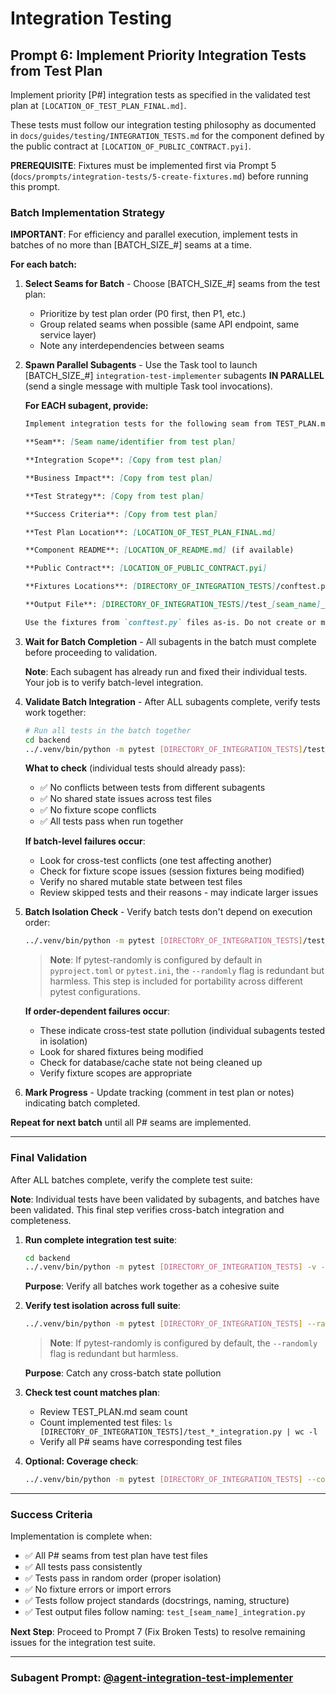 # Integration Testing

## Prompt 6: Implement Priority Integration Tests from Test Plan

Implement priority [P#] integration tests as specified in the validated test plan at `[LOCATION_OF_TEST_PLAN_FINAL.md]`.

These tests must follow our integration testing philosophy as documented in `docs/guides/testing/INTEGRATION_TESTS.md` for the component defined by the public contract at `[LOCATION_OF_PUBLIC_CONTRACT.pyi]`.

**PREREQUISITE**: Fixtures must be implemented first via Prompt 5 (`docs/prompts/integration-tests/5-create-fixtures.md`) before running this prompt.

### Batch Implementation Strategy

**IMPORTANT**: For efficiency and parallel execution, implement tests in batches of no more than [BATCH_SIZE_#] seams at a time.

**For each batch:**

1. **Select Seams for Batch** - Choose [BATCH_SIZE_#] seams from the test plan:
   - Prioritize by test plan order (P0 first, then P1, etc.)
   - Group related seams when possible (same API endpoint, same service layer)
   - Note any interdependencies between seams

2. **Spawn Parallel Subagents** - Use the Task tool to launch [BATCH_SIZE_#] `integration-test-implementer` subagents **IN PARALLEL** (send a single message with multiple Task tool invocations).

   **For EACH subagent, provide:**
   ```markdown
   Implement integration tests for the following seam from TEST_PLAN.md:

   **Seam**: [Seam name/identifier from test plan]

   **Integration Scope**: [Copy from test plan]

   **Business Impact**: [Copy from test plan]

   **Test Strategy**: [Copy from test plan]

   **Success Criteria**: [Copy from test plan]

   **Test Plan Location**: [LOCATION_OF_TEST_PLAN_FINAL.md]

   **Component README**: [LOCATION_OF_README.md] (if available)

   **Public Contract**: [LOCATION_OF_PUBLIC_CONTRACT.pyi]

   **Fixtures Locations**: [DIRECTORY_OF_INTEGRATION_TESTS]/conftest.py, backend/tests/integration/conftest.py

   **Output File**: [DIRECTORY_OF_INTEGRATION_TESTS]/test_[seam_name]_integration.py

   Use the fixtures from `conftest.py` files as-is. Do not create or modify fixtures.
   ```

3. **Wait for Batch Completion** - All subagents in the batch must complete before proceeding to validation.

   **Note**: Each subagent has already run and fixed their individual tests. Your job is to verify batch-level integration.

4. **Validate Batch Integration** - After ALL subagents complete, verify tests work together:
   ```bash
   # Run all tests in the batch together
   cd backend
   ../.venv/bin/python -m pytest [DIRECTORY_OF_INTEGRATION_TESTS]/test_*_integration.py -v --tb=short
   ```

   **What to check** (individual tests should already pass):
   - ✅ No conflicts between tests from different subagents
   - ✅ No shared state issues across test files
   - ✅ No fixture scope conflicts
   - ✅ All tests pass when run together

   **If batch-level failures occur**:
   - Look for cross-test conflicts (one test affecting another)
   - Check for fixture scope issues (session fixtures being modified)
   - Verify no shared mutable state between test files
   - Review skipped tests and their reasons - may indicate larger issues

5. **Batch Isolation Check** - Verify batch tests don't depend on execution order:
   ```bash
   ../.venv/bin/python -m pytest [DIRECTORY_OF_INTEGRATION_TESTS]/test_*_integration.py --randomly -v
   ```

   > **Note**: If pytest-randomly is configured by default in `pyproject.toml` or `pytest.ini`, the `--randomly` flag is redundant but harmless. This step is included for portability across different pytest configurations.

   **If order-dependent failures occur**:
   - These indicate cross-test state pollution (individual subagents tested in isolation)
   - Look for shared fixtures being modified
   - Check for database/cache state not being cleaned up
   - Verify fixture scopes are appropriate

6. **Mark Progress** - Update tracking (comment in test plan or notes) indicating batch completed.

**Repeat for next batch** until all P# seams are implemented.

---

### Final Validation

After ALL batches complete, verify the complete test suite:

**Note**: Individual tests have been validated by subagents, and batches have been validated. This final step verifies cross-batch integration and completeness.

1. **Run complete integration test suite**:
   ```bash
   cd backend
   ../.venv/bin/python -m pytest [DIRECTORY_OF_INTEGRATION_TESTS] -v --tb=short
   ```

   **Purpose**: Verify all batches work together as a cohesive suite

2. **Verify test isolation across full suite**:
   ```bash
   ../.venv/bin/python -m pytest [DIRECTORY_OF_INTEGRATION_TESTS] --randomly -v
   ```

   > **Note**: If pytest-randomly is configured by default, the `--randomly` flag is redundant but harmless.

   **Purpose**: Catch any cross-batch state pollution

3. **Check test count matches plan**:
   - Review TEST_PLAN.md seam count
   - Count implemented test files: `ls [DIRECTORY_OF_INTEGRATION_TESTS]/test_*_integration.py | wc -l`
   - Verify all P# seams have corresponding test files

4. **Optional: Coverage check**:
   ```bash
   ../.venv/bin/python -m pytest [DIRECTORY_OF_INTEGRATION_TESTS] --cov=[COMPONENT_UNDER_TEST] --cov-report=term-missing
   ```

---

### Success Criteria

Implementation is complete when:

- ✅ All P# seams from test plan have test files
- ✅ All tests pass consistently
- ✅ Tests pass in random order (proper isolation)
- ✅ No fixture errors or import errors
- ✅ Tests follow project standards (docstrings, naming, structure)
- ✅ Test output files follow naming: `test_[seam_name]_integration.py`

**Next Step**: Proceed to Prompt 7 (Fix Broken Tests) to resolve remaining issues for the integration test suite.

---

### Subagent Prompt: [@agent-integration-test-implementer](../../../.claude/agents/integration-test-implementer.md)
